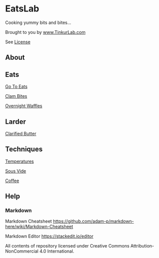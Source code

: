 # EatsLab
Cooking yummy bits and bites...

Brought to you by www.TinkurLab.com

See [License](license.md)

## About

## Eats

[Go To Eats](/eats/gotoeats.md)

[Clam Bites](/eats/clambites.md)

[Overnight Waffles](/eats/overnightwaffles.md)

## Larder

[Clarified Butter]()


## Techniques

[Temperatures](/techniques/temperatures.md)

[Sous Vide](/techniques/sousvide.md)

[Coffee](/techniques/coffee.md)

## Help

### Markdown

Markdown Cheatsheet
https://github.com/adam-p/markdown-here/wiki/Markdown-Cheatsheet

Markdown Editor 
https://stackedit.io/editor

All contents of repository licensed under Creative Commons Attribution-NonCommercial 4.0 International.
